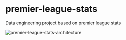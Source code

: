 # premier-league-stats
Data engineering project based on premier league stats

![premier-league-stats-architecture](https://github.com/user-attachments/assets/84105093-9591-4d1f-9edf-4719f291c9db)
